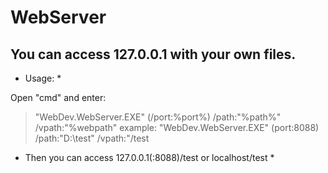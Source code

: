 # WebServer
## You can access 127.0.0.1 with your own files.


* Usage: *

Open "cmd" and enter:
> "WebDev.WebServer.EXE" (/port:%port%) /path:"%path%" /vpath:"%webpath"
example:
>"WebDev.WebServer.EXE" (port:8088) /path:"D:\test" /vpath:"/test

* Then you can access 127.0.0.1(:8088)/test or localhost/test *
